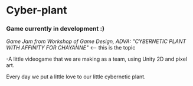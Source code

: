 # Cyber-plant
### Game currently in development :)


*Game Jam from Workshop of Game Design, ADVA: "CYBERNETIC PLANT WITH AFFINITY FOR CHAYANNE"* <-- this is the topic 

-A little videogame that we are making as a team, using Unity 2D and pixel art.

Every day we put a little love to our little cybernetic plant. 
